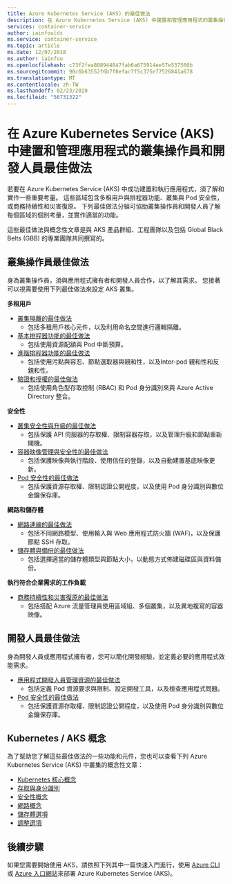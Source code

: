 ```yaml
---
title: Azure Kubernetes Service (AKS) 的最佳做法
description: 在 Azure Kubernetes Service (AKS) 中建置和管理應用程式的叢集操作員和開發人員最佳做法集合
services: container-service
author: iainfoulds
ms.service: container-service
ms.topic: article
ms.date: 12/07/2018
ms.author: iainfou
ms.openlocfilehash: c73f2fea808944847fab6a675914ee57e537560b
ms.sourcegitcommit: 90c6b63552f6b7f8efac7f5c375e77526841a678
ms.translationtype: MT
ms.contentlocale: zh-TW
ms.lasthandoff: 02/23/2019
ms.locfileid: "56731322"
---
```

# <a name="cluster-operator-and-developer-best-practices-to-build-and-manage-applications-on-azure-kubernetes-service-aks"></a>在 Azure Kubernetes Service (AKS) 中建置和管理應用程式的叢集操作員和開發人員最佳做法

若要在 Azure Kubernetes Service (AKS) 中成功建置和執行應用程式，須了解和實作一些重要考量。 這些區域包含多租用戶與排程器功能、叢集與 Pod 安全性，或商務持續性和災害復原。 下列最佳做法分組可協助叢集操作員和開發人員了解每個區域的個別考量，並實作適當的功能。

這些最佳做法與概念性文章是與 AKS 產品群組、工程團隊以及包括 Global Black Belts (GBB) 的專業團隊共同撰寫的。

## <a name="cluster-operator-best-practices"></a>叢集操作員最佳做法

身為叢集操作員，須與應用程式擁有者和開發人員合作，以了解其需求。 您接著可以視需要使用下列最佳做法來設定 AKS 叢集。

**多租用戶**

* [叢集隔離的最佳做法](operator-best-practices-cluster-isolation.md)
    * 包括多租用戶核心元件，以及利用命名空間進行邏輯隔離。
* [基本排程器功能的最佳做法](operator-best-practices-scheduler.md)
    * 包括使用資源配額與 Pod 中斷預算。
* [進階排程器功能的最佳做法](operator-best-practices-advanced-scheduler.md)
    * 包括使用污點與容忍、節點選取器與親和性，以及Inter-pod 親和性和反親和性。
* [驗證和授權的最佳做法](operator-best-practices-identity.md)
    * 包括使用角色型存取控制 (RBAC) 和 Pod 身分識別來與 Azure Active Directory 整合。

**安全性**

* [叢集安全性與升級的最佳做法](operator-best-practices-cluster-security.md)
    * 包括保護 API 伺服器的存取權、限制容器存取，以及管理升級和節點重新開機。
* [容器映像管理與安全性的最佳做法](operator-best-practices-container-image-management.md)
    * 包括保護映像與執行階段、使用信任的登錄，以及自動建置基底映像更新。
* [Pod 安全性的最佳做法](developer-best-practices-pod-security.md)
    * 包括保護資源存取權、限制認證公開程度，以及使用 Pod 身分識別與數位金鑰保存庫。

**網路和儲存體**

* [網路連線的最佳做法](operator-best-practices-network.md)
    * 包括不同網路模型、使用輸入與 Web 應用程式防火牆 (WAF)，以及保護節點 SSH 存取。
* [儲存體與備份的最佳做法](operator-best-practices-storage.md)
    * 包括選擇適當的儲存體類型與節點大小，以動態方式佈建磁碟區與資料備份。

**執行符合企業需求的工作負載**

* [商務持續性和災害復原的最佳做法](operator-best-practices-multi-region.md)
    * 包括搭配 Azure 流量管理員使用區域組、多個叢集，以及異地複寫的容器映像。

## <a name="developer-best-practices"></a>開發人員最佳做法

身為開發人員或應用程式擁有者，您可以簡化開發經驗，並定義必要的應用程式效能需求。

* [應用程式開發人員管理資源的最佳做法](developer-best-practices-resource-management.md)
    * 包括定義 Pod 資源要求與限制、設定開發工具，以及檢查應用程式問題。
* [Pod 安全性的最佳做法](developer-best-practices-pod-security.md)
    * 包括保護資源存取權、限制認證公開程度，以及使用 Pod 身分識別與數位金鑰保存庫。

## <a name="kubernetes--aks-concepts"></a>Kubernetes / AKS 概念

為了幫助您了解這些最佳做法的一些功能和元件，您也可以查看下列 Azure Kubernetes Service (AKS) 中叢集的概念性文章：

* [Kubernetes 核心概念](concepts-clusters-workloads.md)
* [存取與身分識別](concepts-identity.md)
* [安全性概念](concepts-security.md)
* [網路概念](concepts-network.md)
* [儲存體選項](concepts-storage.md)
* [調整選項](concepts-scale.md)

## <a name="next-steps"></a>後續步驟

如果您需要開始使用 AKS，請依照下列其中一篇快速入門進行，使用 [Azure CLI](kubernetes-walkthrough.md) 或 [Azure 入口網站](kubernetes-walkthrough-portal.md)來部署 Azure Kubernetes Service (AKS)。
